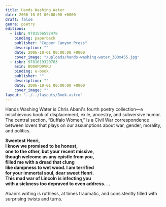 ```yaml
---
title: Hands Washing Water
date: 2006-10-01 00:00:00 +0000
draft: false
genre: poetry
editions:
  - isbn: 9781556592478
    binding: paperback
    publisher: "Copper Canyon Press"
    description: ""
    date: 2006-10-01 00:00:00 +0000
    cover_image: "/uploads/hands-washing-water_300x455.jpg"
  - isbn: 9781619320703
    asin: B00APD9VRU
    binding: e-book
    publisher: ""
    description: ""
    date: 2006-10-01 00:00:00 +0000
    cover_image: ""    
layout: "../../layouts/Book.astro"
---
```


Hands Washing Water is Chris Abani's fourth poetry collection—a mischievous book of displacement, exile, ancestry, and subversive humor. The central section, “Buffalo Women,” is a Civil War correspondence between lovers that plays on our assumptions about war, gender, morality, and politics.

**Sweetest Henri,**  
**I know we promised to be honest,**  
**one to the other, but your recent missive,**  
**though welcome as any epistle from you,**  
**filled me with a dread that clung**  
**like dampness to wet wood. I am terrified**  
**for your immortal soul, dear sweet Henri.**  
**This mad war of Lincoln is infecting you**  
**with a sickness too depraved to even address. . .**

Abani’s writing is ruthless, at times traumatic, and consistently filled with surprising twists and turns.
